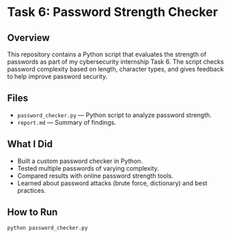 # Task 6: Password Strength Checker

## Overview
This repository contains a Python script that evaluates the strength of passwords as part of my cybersecurity internship Task 6. The script checks password complexity based on length, character types, and gives feedback to help improve password security.

## Files
- `password_checker.py` — Python script to analyze password strength.
- `report.md` — Summary of findings.
  
## What I Did
- Built a custom password checker in Python.
- Tested multiple passwords of varying complexity.
- Compared results with online password strength tools.
- Learned about password attacks (brute force, dictionary) and best practices.

## How to Run
```bash
python password_checker.py
```
